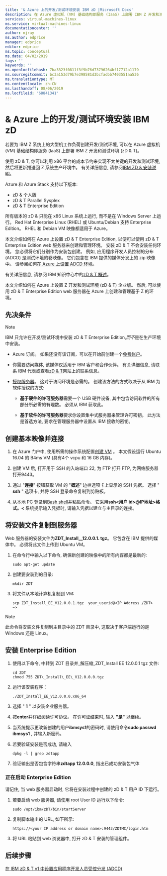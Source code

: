 ```yaml
---
title: '& Azure 上的开发/测试环境安装 IBM zD |Microsoft Docs'
description: 在 Azure 虚拟机 (VM) 基础结构即服务 (IaaS) 上部署 IBM Z 开发和测试环境 (zD & T)。
services: virtual-machines-linux
ms.service: virtual-machines-linux
documentationcenter: ''
author: njray
ms.author: edprice
manager: edprice
editor: edprice
ms.topic: conceptual
ms.date: 04/02/2019
tags: ''
keywords: ''
ms.openlocfilehash: 7ba3323f0811f3f9b76d73796264bf17712a1179
ms.sourcegitcommit: bc3a153d79b7e398581d3bcfadbb7403551aa536
ms.translationtype: MT
ms.contentlocale: zh-CN
ms.lasthandoff: 08/06/2019
ms.locfileid: "68841341"
---
```

# <a name="install-ibm-zdt-devtest-environment-on-azure"></a>& Azure 上的开发/测试环境安装 IBM zD

若要为 IBM Z 系统上的大型机工作负荷创建开发/测试环境, 可以在 Azure 虚拟机 (VM) 基础结构即服务 (IaaS) 上部署 IBM Z 开发和测试环境 (zD & T)。

使用 zD & T, 你可以利用 x86 平台的成本节约来实现不太关键的开发和测试环境, 然后将更新推送回 Z 系统生产环境中。 有关详细信息, 请参阅[IBM ZD & 安装说明](https://www-01.ibm.com/support/docview.wss?uid=swg24044565#INSTALL)。

Azure 和 Azure Stack 支持以下版本:

- zD & 个人版
- zD & T Parallel Sysplex
- zD & T Enterprise Edition

所有版本的 zD & 只能在 x86 Linux 系统上运行, 而不是在 Windows Server 上运行。 Red Hat Enterprise Linux (RHEL) 或 Ubuntu/Debian 支持 Enterprise Edition。 RHEL 和 Debian VM 映像都适用于 Azure。

本文介绍如何在 Azure 上设置 zD & T Enterprise Edition, 以便可以使用 zD & T Enterprise Edition web 服务器来创建和管理环境。 安装 zD & T 不会安装任何环境。 您必须将它们分别作为安装包创建。 例如, 应用程序开发人员控制的分布 (ADCD) 是测试环境的卷映像。 它们包含在 IBM 提供的媒体分发上的 zip 映像中。 请参阅如何[在 Azure 上设置 ADCD 环境](demo.md)。

有关详细信息, 请参阅 IBM 知识中心中的[zD & T 概述](https://www.ibm.com/support/knowledgecenter/en/SSTQBD_12.0.0/com.ibm.zdt.overview.gs.doc/topics/c_product_overview.html)。

本文介绍如何在 Azure 上设置 Z 开发和测试环境 (zD & T) 企业版。 然后, 可以使用 zD & T Enterprise Edition web 服务器在 Azure 上创建和管理基于 Z 的环境。

## <a name="prerequisites"></a>先决条件

> [!NOTE]
> IBM 只允许在开发/测试环境中安装 zD & T Enterprise Edition,*而不*是在生产环境中安装。

- Azure 订阅。 如果还没有该订阅，可以在开始前创建一个[免费帐户](https://azure.microsoft.com/free/?WT.mc_id=A261C142F)。

- 你需要访问媒体, 该媒体仅适用于 IBM 客户和合作伙伴。 有关详细信息, 请联系 IBM 代表或查看[zD & T](https://www.ibm.com/us-en/marketplace/z-systems-development-test-environment)网站上的联系信息。

- [授权服务器](https://www.ibm.com/support/knowledgecenter/en/SSTQBD_12.0.0/com.ibm.zsys.rdt.tools.user.guide.doc/topics/zdt_ee.html)。 这对于访问环境是必需的。 创建该方法的方式取决于从 IBM 为软件授权的方式:

     - **基于硬件的许可服务器**需要一个 USB 硬件设备, 其中包含访问软件的所有部分所必需的有理数。 必须从 IBM 获取此。

     - **基于软件的许可服务器**要求你设置集中式服务器来管理许可密钥。 此方法是首选方法, 要求在管理服务器中设置从 IBM 接收的密钥。

## <a name="create-the-base-image-and-connect"></a>创建基本映像并连接

1. 在 Azure 门户中, 使用所需的操作系统配置[创建 VM](/azure/virtual-machines/linux/quick-create-portal) 。 本文假设运行 Ubuntu 16.04 的 B4ms VM (具有4个 vcpu 和 16 GB 内存)。

2. 创建 VM 后, 打开用于 SSH 的入站端口 22, 为 FTP 打开 FTP, 为网络服务器打开9443。

3. 通过 "**连接**" 按钮获取 VM 的 "**概述**" 边栏选项卡上显示的 SSH 凭据。 选择 " **ssh** " 选项卡, 并将 SSH 登录命令复制到剪贴板。

4. 从本地 PC 登录到[Bash shell](/azure/cloud-shell/quickstart)并粘贴命令。 它采用**ssh\<用户 id\>\@IP地址\>格式。\<** 系统提示输入凭据时, 请输入凭据以建立与主目录的连接。

## <a name="copy-the-installation-file-to-the-server"></a>将安装文件复制到服务器

Web 服务器的安装文件为**ZDT\_Install\_\_12.0.0.1. tgz**。 它包含在 IBM 提供的媒体中。 必须将此文件上传到 Ubuntu VM。

1. 在命令行中输入以下命令, 确保新创建的映像中的所有内容都是最新的:

    ```
    sudo apt-get update
    ```

2. 创建要安装到的目录:

    ```
    mkdir ZDT
    ```

3. 将文件从本地计算机复制到 VM:

    ```
    scp ZDT_Install_EE_V12.0.0.1.tgz  your_userid@<IP Address /ZDT>   =>
    ```
    
> [!NOTE]
> 此命令将安装文件复制到主目录中的 ZDT 目录中, 这取决于客户端运行的是 Windows 还是 Linux。

## <a name="install-the-enterprise-edition"></a>安装 Enterprise Edition

1. 使用以下命令, 中转到 ZDT 目录并\_解压缩\_ZDT\_Install EE 12.0.0.1 tgz 文件:

    ```
    cd ZDT
    chmod 755 ZDT\_Install\_EE\_V12.0.0.0.tgz
    ```

2. 运行该安装程序：

    ```
    ./ZDT_Install_EE_V12.0.0.0.x86_64
    ```

3. 选择 " **1** " 以安装企业服务器。

4. 按**enter**并仔细阅读许可协议。 在许可证结束时, 输入 **"是"** 以继续。

5. 当系统提示更改新创建的用户**ibmsys1**的密码时, 请使用命令**sudo passwd ibmsys1** , 并输入新密码。

6. 若要验证安装是否成功, 请输入

    ```
    dpkg -l | grep zdtapp
    ```

7. 验证输出是否包含字符串**zdtapp 12.0.0.0**, 指出已成功安装包气体

### <a name="starting-enterprise-edition"></a>正在启动 Enterprise Edition

请记住, 当 web 服务器启动时, 它将在安装过程中创建的 zD & T 用户 ID 下运行。

1. 若要启动 web 服务器, 请使用 root User ID 运行以下命令:

    ```
    sudo /opt/ibm/zDT/bin/startServer
    ```

2. 复制脚本输出的 URL, 如下所示:

    ```
    https://<your IP address or domain name>:9443/ZDTMC/login.htm
    ```

3. 将 URL 粘贴到 web 浏览器中, 打开 zD & T 安装的管理组件。

## <a name="next-steps"></a>后续步骤

[在 IBM zD & T v1 中设置应用程序开发人员受控分发 (ADCD)](./demo.md)
